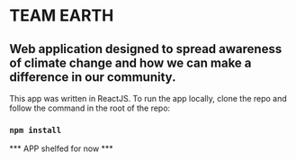 # TEAM EARTH

## Web application designed to spread awareness of climate change and how we can make a difference in our community.

This app was written in ReactJS. To run the app locally, clone the repo and follow the command in the root of the repo:

### `npm install`

*** APP shelfed for now ***
